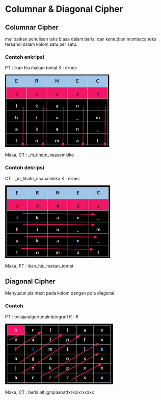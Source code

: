 # Columnar & Diagonal Cipher

## Columnar Cipher

melibatkan penulisan teks biasa dalam baris, dan kemudian membaca teks tersandi dalam kolom satu per satu.

### Contoh enkripsi

PT : ikan hiu makan tomat
K : ernec

<img src="/src/ss-1.png">

Maka,
CT : \_m_tihatn_naauamkiko

### Contoh dekripsi

CT : \_m_tihatn_naauamkiko
K : ernec

<img src="/src/ss-2.png">

Maka,
PT :
ikan_hiu_makan_tomat

## Diagonal Cipher

Menyusun plaintext pada kolom dengan pola diagonal.

### Contoh

PT : belajaralgoritmakriptografi
K : 6

<img src="/src/ss-3.png">

Maka,
CT : berlaialtijgmpaaoatfxrkoixrxxxxx
